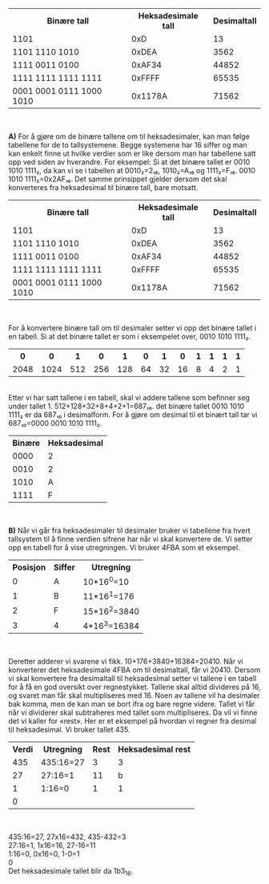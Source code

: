 <table style="width:100%">
  <tr>
    <th>Binære tall</th>
    <th>Heksadesimale tall</th> 
    <th>Desimaltall</th>
  </tr>
  <tr>
    <td>1101</td>
    <td>0xD</td> 
    <td>13</td>
  </tr>
  <tr>
    <td>1101 1110 1010</td>
    <td>0xDEA</td> 
    <td>3562</td>
  </tr>
  <tr>
    <td>1111 0011 0100</td>	 	
    <td>0xAF34</td>
    <td>44852</td>
  </tr>
  <tr>
    <td>1111 1111 1111 1111</td>
    <td>0xFFFF</td>
    <td>65535</td>
  </tr>
  <tr>
    <td>0001 0001 0111 1000 1010</td>
    <td>0x1178A</td>
    <td>71562</td>
  </tr>
</table>
<br>

<b>A)</b>
For å gjøre om de binære tallene om til heksadesimaler, kan man følge tabellene for de to tallsystemene. Begge systemene har 16 siffer og man kan enkelt finne ut hvilke verdier som er like dersom man har tabellene satt opp ved siden av hverandre. For eksempel:
Si at det binære tallet er 0010 1010 1111&#8322;, da kan vi se i tabellen at 0010&#8322;=2&#8321;&#8326;, 1010&#8322;=A&#8321;&#8326; og 1111&#8322;=F&#8321;&#8326;. 0010 1010 1111&#8322;=0x2AF&#8321;&#8326;. Det samme prinsippet gjelder dersom det skal konverteres fra heksadesimal til binære tall, bare motsatt.
<br>
<table style="width:100%">
  <tr>
    <th>Binære tall</th>
    <th>Heksadesimale tall</th> 
    <th>Desimaltall</th>
  </tr>
  <tr>
    <td>1101</td>
    <td>0xD</td> 
    <td>13</td>
  </tr>
  <tr>
    <td>1101 1110 1010</td>
    <td>0xDEA</td> 
    <td>3562</td>
  </tr>
  <tr>
    <td>1111 0011 0100</td>	 	
    <td>0xAF34</td>
    <td>44852</td>
  </tr>
  <tr>
    <td>1111 1111 1111 1111</td>
    <td>0xFFFF</td>
    <td>65535</td>
  </tr>
  <tr>
    <td>0001 0001 0111 1000 1010</td>
    <td>0x1178A</td>
    <td>71562</td>
  </tr>
</table>
<br>

For å konvertere binære tall om til desimaler setter vi opp det binære tallet i en tabell. Si at det binære tallet er som i eksempelet over, 0010 1010 1111&#8322;.
<br>
<table style="width:100%">
  <tr>
    <th>0</th>
    <th>0</th>
    <th>1</th>
    <th>0</th>
    <th>1</th>
    <th>0</th>
    <th>1</th>
    <th>0</th>
    <th>1</th>
    <th>1</th>
    <th>1</th>
    <th>1</th>
  </tr>
  <tr>
    <td>2048</td>
    <td>1024</td>
    <td>512</td>
    <td>256</td>
    <td>128</td>
    <td>64</td>
    <td>32</td>
    <td>16</td>
    <td>8</td>
    <td>4</td>
    <td>2</td>
    <td>1</td>
   </tr>
</table>

<br>
Etter vi har satt tallene i en tabell, skal vi addere tallene som befinner seg under tallet 1. 
512+128+32+8+4+2+1=687&#8321;&#8320;. det binære tallet 0010 1010 1111&#8322; er da 687&#8321;&#8320; i desimalform. For å gjøre om desimal til et binært tall tar vi 687&#8321;&#8320;=0000 0010 1010 1111&#8322;.
<br>
<table style="width:100%">
  <tr>
    <th>Binære</th>
    <th>Heksadesimal</th>
  </tr>
  <tr>    
    <td>0000</td>
    <td>2</td>

</tr>  
  <tr>
    <td>0010</td>
    <td>2</td>
  </tr>
  <tr>
    <td>1010</td>
    <td>A</td>
  </tr>
  <tr>
    <td>1111</td>
    <td>F</td>
  </tr>
</table>
<br>

<b>B)</b> Når vi går fra heksadesimaler til desimaler bruker vi tabellene fra hvert tallsystem til å finne verdien sifrene har når vi skal konvertere de. Vi setter opp en tabell for å vise utregningen. Vi bruker 4FBA som et eksempel.
<table style="width:100%">
  <tr>
    <th>Posisjon</th>
    <th>Siffer</th> 
    <th>Utregning</th>
  </tr>
  <tr>
    <td>0</td>
    <td>A</td> 
    <td>10*16<sup>0</sup>=10</td>
  </tr>
  <tr>
    <td>1</td>
    <td>B</td> 
    <td>11*16<sup>1</sup>=176</td>
  </tr>
  <tr>
    <td>2</td>	 	
    <td>F</td>
    <td>15*16<sup>2</sup>=3840</td>
  </tr>
  <tr>
    <td>3</td>
    <td>4</td>
    <td>4*16<sup>3</sup>=16384</td>
  </tr>
 </table>
<br>

Deretter adderer vi svarene vi fikk. 10+176+3840+16384=20410. Når vi konverterer det heksadesimale 4FBA om til desimaltall, får vi 20410. 
Dersom vi skal konvertere fra desimaltall til heksadesimal setter vi tallene i en tabell for å få en god oversikt over regnestykket. Tallene skal alltid divideres på 16, og svaret man får skal multipliseres med 16. Noen av tallene vil ha desimaler bak komma, men de kan man se bort ifra og bare regne videre. Tallet vi får når vi dividerer skal subtraheres med tallet som multipliseres. Da vil vi finne det vi kaller for «rest».  Her er et eksempel på hvordan vi regner fra desimal til heksadesimal. Vi bruker tallet 435.
<br>
<table style="width:100%">
  <tr>
    <th>Verdi</th>
    <th>Utregning</th> 
    <th>Rest</th>
    <th>Heksadesimal rest</th>
  </tr>
  <tr>
    <td>435</td>
    <td>435:16=27</td> 
    <td>3</td>
    <td>3</td>
  </tr>
  <tr>
    <td>27</td>
    <td>27:16=1</td> 
    <td>11</td>
    <td>b</td>
  </tr>
  <tr>
    <td>1</td>	 	
    <td>1:16=0</td>
    <td>1</td>
    <td>1</td>
  </tr>
  <tr>
    <td>0</td>
    <td></td>
    <td></td>
    <td></td>
  </tr>
 </table>
<br>

435:16=27, 27x16=432, 435-432=3 <br>
27:16=1, 1x16=16, 27-16=11 <br>
1:16=0, 0x16=0, 1-0=1 <br>
0 <br>
Det heksadesimale tallet blir da 1b3<sub>16</sub>.
